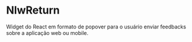 # NlwReturn
Widget do React em formato de popover para o usuário enviar feedbacks sobre a aplicação web ou mobile.
